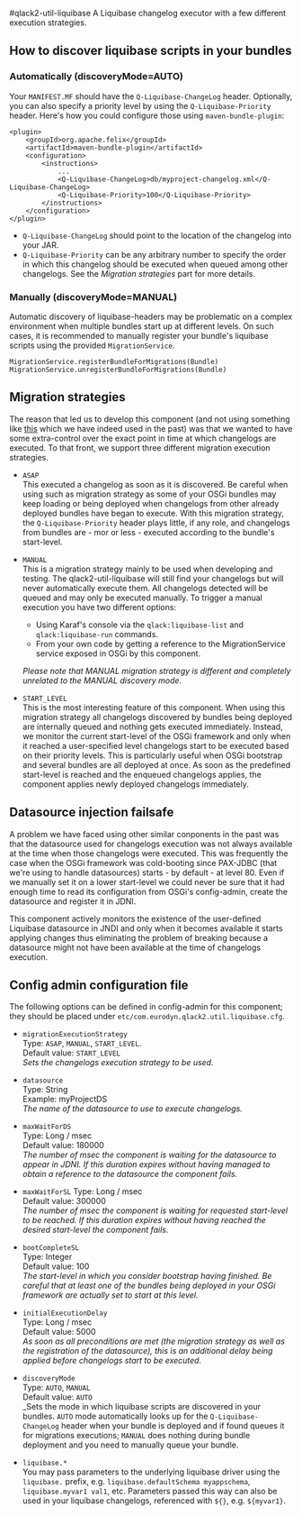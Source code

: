 #qlack2-util-liquibase
A Liquibase changelog executor with a few different execution strategies.

## How to discover liquibase scripts in your bundles
### Automatically (discoveryMode=AUTO)
Your `MANIFEST.MF` should have the `Q-Liquibase-ChangeLog` header. Optionally, 
you can also specify a priority level by using the `Q-Liquibase-Priority` header.
Here's how you could configure those using `maven-bundle-plugin`:

```
<plugin>
    <groupId>org.apache.felix</groupId>
    <artifactId>maven-bundle-plugin</artifactId>
    <configuration>
        <instructions>
            ...
            <Q-Liquibase-ChangeLog>db/myproject-changelog.xml</Q-Liquibase-ChangeLog>
            <Q-Liquibase-Priority>100</Q-Liquibase-Priority>
        </instructions>
    </configuration>
</plugin>
```

- `Q-Liquibase-ChangeLog` should point to the location of the changelog into your JAR.
- `Q-Liquibase-Priority` can be any arbitrary number to specify the order in which
this changelog should be executed when queued among other changelogs. See the
_Migration strategies_ part for more details.

### Manually (discoveryMode=MANUAL)  
Automatic discovery of liquibase-headers may be problematic on a complex environment
when multiple bundles start up at different levels. On such cases, it is recommended
to manually register your bundle's liquibase scripts using the provided `MigrationService`.

    MigrationService.registerBundleForMigrations(Bundle)
    MigrationService.unregisterBundleForMigrations(Bundle)

## Migration strategies
The reason that led us to develop this component (and not using something like
[this](https://github.com/openengsb-labs/labs-liquibase) which we have indeed
used in the past) was that we wanted to have some extra-control over the exact 
point in time at which changelogs are executed. To that front, we support three
different migration execution strategies.
- `ASAP`  
This executed a changelog as soon as it is discovered. Be careful when using
such as migration strategy as some of your OSGi bundles may keep loading or
being deployed when changelogs from other already deployed bundles have began to
execute. With this migration strategy, the `Q-Liquibase-Priority` header plays
little, if any role, and changelogs from bundles are - mor or less - executed
according to the bundle's start-level.
- `MANUAL`  
This is a migration strategy mainly to be used when developing and testing. The
qlack2-util-liquibase will still find your changelogs but will never automatically
execute them. All changelogs detected will be queued and may only be executed
manually. To trigger a manual execution you have two different options:
  - Using Karaf's console via the `qlack:liquibase-list` and `qlack:liquibase-run`
  commands.
  - From your own code by getting a reference to the MigrationService service
  exposed in OSGi by this component.  

  _Please note that MANUAL migration strategy is different and completely unrelated
   to the MANUAL discovery mode._
- `START_LEVEL`  
This is the most interesting feature of this component. When using this migration
strategy all changelogs discovered by bundles being deployed are internally queued
and nothing gets executed immediately. Instead, we monitor the current start-level
of the OSGi framework and only when it reached a user-specified level changelogs
start to be executed based on their priority levels. This is particularly useful
when OSGi bootstrap and several bundles are all deployed at once. As soon as the
predefined start-level is reached and the enqueued changelogs applies, the component
applies newly deployed changelogs immediately.

## Datasource injection failsafe
A problem we have faced using other similar conponents in the past was that the
datasource used for changelogs execution was not always available at the time
when those changelogs were executed. This was frequently the case when the OSGi
framework was cold-booting since PAX-JDBC (that we're using to handle datasources) 
starts - by default - at level 80. Even if we manually set it on a lower start-level
we could never be sure that it had enough time to read its configuration from OSGi's
config-admin, create the datasource and register it in JDNI.

This component actively monitors the existence of the user-defined Liquibase 
datasource in JNDI and only when it becomes available it starts applying changes
thus eliminating the problem of breaking because a datasource might not have been
available at the time of changelogs execution.
 
## Config admin configuration file
The following options can be defined in config-admin for this component; they
should be placed under `etc/com.eurodyn.qlack2.util.liquibase.cfg`.

- `migrationExecutionStrategy`   
Type: `ASAP`, `MANUAL`, `START_LEVEL`.   
Default value: `START_LEVEL`  
_Sets the changelogs execution strategy to be used._

- `datasource`  
Type: String  
Example: myProjectDS  
_The name of the datasource to use to execute changelogs._

- `maxWaitForDS`  
Type: Long / msec  
Default value: 180000  
_The number of msec the component is waiting for the datasource to appear in
JDNI. If this duration expires without having managed to obtain a reference to
the datasource the component fails._

- `maxWaitForSL`
Type: Long / msec   
Default value: 300000  
_The number of msec the component is waiting for requested start-level to be 
reached. If this duration expires without having reached the desired start-level
the component fails._

- `bootCompleteSL`  
Type: Integer  
Default value: 100  
_The start-level in which you consider bootstrap having finished. Be careful that
 at least one of the bundles being deployed in your OSGi framework are actually
 set to start at this level._
 
- `initialExecutionDelay`  
Type: Long / msec   
Default value: 5000  
_As soon as all preconditions are met (the migration strategy as well as the 
registration of the datasource), this is an additional delay being applied before
changelogs start to be executed._

- `discoveryMode`  
Type: `AUTO`, `MANUAL`  
Default value: `AUTO`  
_Sets the mode in which liquibase scripts are discovered in your bundles. `AUTO`
mode automatically looks up for the `Q-Liquibase-ChangeLog` header when your
bundle is deployed and if found queues it for migrations executions; `MANUAL`
does nothing during bundle deployment and you need to manually queue your bundle.

- `liquibase.*`  
You may pass parameters to the underlying liquibase driver using the `liquibase.`
prefix, e.g. `liquibase.defaultSchema myappschema`, `liquibase.myvar1 val1`, etc.
Parameters passed this way can also be used in your liquibase changelogs, referenced
with `${}`, e.g. `${myvar1}`.